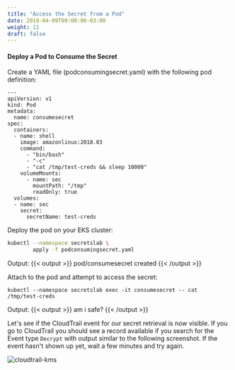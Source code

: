 ```yaml
---
title: "Access the Secret from a Pod"
date: 2019-04-09T00:00:00-03:00
weight: 11
draft: false
---
```


#### Deploy a Pod to Consume the Secret
Create a YAML file (podconsumingsecret.yaml) with the following pod definition:

```
---
apiVersion: v1
kind: Pod
metadata:
  name: consumesecret
spec:
  containers:
  - name: shell
    image: amazonlinux:2018.03
    command:
      - "bin/bash"
      - "-c"
      - "cat /tmp/test-creds && sleep 10000"
    volumeMounts:
      - name: sec
        mountPath: "/tmp"
        readOnly: true
  volumes:
  - name: sec
    secret:
      secretName: test-creds
```

Deploy the pod on your EKS cluster:
```bash
kubectl --namespace secretslab \
        apply -f podconsumingsecret.yaml
```
Output: 
{{< output >}}
pod/consumesecret created
{{< /output >}}

Attach to the pod and attempt to access the secret:
```
kubectl --namespace secretslab exec -it consumesecret -- cat /tmp/test-creds
```

Output: 
{{< output >}}
am i safe?
{{< /output >}}

Let's see if the CloudTrail event for our secret retrieval is now visible. If you go to CloudTrail you should see a record available if you search for the Event type ```Decrypt``` with output similar to the following screenshot. If the event hasn't shown up yet, wait a few minutes and try again.

![cloudtrail-kms](/images/cloudtrail-proof-1-1024x528.png)